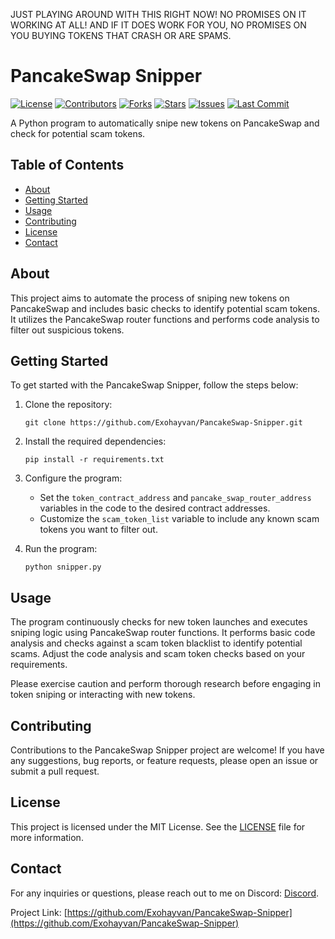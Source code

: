 JUST PLAYING AROUND WITH THIS RIGHT NOW! NO PROMISES ON IT WORKING AT ALL! AND IF IT DOES WORK FOR YOU, NO PROMISES ON YOU BUYING TOKENS THAT CRASH OR ARE SPAMS.

# PancakeSwap Snipper

[![License](https://img.shields.io/github/license/Exohayvan/PancakeSwap-Snipper.svg)](https://github.com/Exohayvan/PancakeSwap-Snipper/blob/main/LICENSE)
[![Contributors](https://img.shields.io/github/contributors/Exohayvan/PancakeSwap-Snipper.svg)](https://github.com/Exohayvan/PancakeSwap-Snipper/graphs/contributors)
[![Forks](https://img.shields.io/github/forks/Exohayvan/PancakeSwap-Snipper.svg)](https://github.com/Exohayvan/PancakeSwap-Snipper/network/members)
[![Stars](https://img.shields.io/github/stars/Exohayvan/PancakeSwap-Snipper.svg)](https://github.com/Exohayvan/PancakeSwap-Snipper/stargazers)
[![Issues](https://img.shields.io/github/issues/Exohayvan/PancakeSwap-Snipper.svg)](https://github.com/Exohayvan/PancakeSwap-Snipper/issues)
[![Last Commit](https://img.shields.io/github/last-commit/Exohayvan/PancakeSwap-Snipper.svg)](https://github.com/Exohayvan/PancakeSwap-Snipper/commits/main)

A Python program to automatically snipe new tokens on PancakeSwap and check for potential scam tokens.

## Table of Contents

- [About](#about)
- [Getting Started](#getting-started)
- [Usage](#usage)
- [Contributing](#contributing)
- [License](#license)
- [Contact](#contact)

## About

This project aims to automate the process of sniping new tokens on PancakeSwap and includes basic checks to identify potential scam tokens. It utilizes the PancakeSwap router functions and performs code analysis to filter out suspicious tokens.

## Getting Started

To get started with the PancakeSwap Snipper, follow the steps below:

1. Clone the repository:
   ```
   git clone https://github.com/Exohayvan/PancakeSwap-Snipper.git
   ```

2. Install the required dependencies:
   ```
   pip install -r requirements.txt
   ```

3. Configure the program:
   - Set the `token_contract_address` and `pancake_swap_router_address` variables in the code to the desired contract addresses.
   - Customize the `scam_token_list` variable to include any known scam tokens you want to filter out.

4. Run the program:
   ```
   python snipper.py
   ```

## Usage

The program continuously checks for new token launches and executes sniping logic using PancakeSwap router functions. It performs basic code analysis and checks against a scam token blacklist to identify potential scams. Adjust the code analysis and scam token checks based on your requirements.

Please exercise caution and perform thorough research before engaging in token sniping or interacting with new tokens.

## Contributing

Contributions to the PancakeSwap Snipper project are welcome! If you have any suggestions, bug reports, or feature requests, please open an issue or submit a pull request.

## License

This project is licensed under the MIT License. See the [LICENSE](https://github.com/Exohayvan/PancakeSwap-Snipper/blob/main/LICENSE) file for more information.

## Contact

For any inquiries or questions, please reach out to me on Discord: [Discord](no-link).

Project Link: [https://github.com/Exohayvan/PancakeSwap-Snipper](https://github.com/Exohayvan/PancakeSwap-Snipper)
